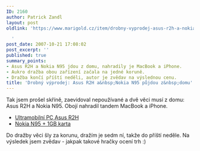 ```yaml
---
ID: 2160
author: Patrick Zandl
layout: post
oldlink: 'https://www.marigold.cz/item/drobny-vyprodej-asus-r2h-a-nokia-n95-pujdou-z-domu

  '
post_date: 2007-10-21 17:08:02
post_excerpt: ''
published: true
summary_points:
- Asus R2H a Nokia N95 jdou z domu, nahradily je MacBook a iPhone.
- Aukro dražba obou zařízení začala na jedné koruně.
- Dražba končí příští neděli, autor je zvědav na výslednou cenu.
title: 'Drobný výprodej: Asus R2H a&nbsp;Nokia N95 půjdou z&nbsp;domu'
---
```


Tak jsem prošel skříně, zaevidoval nepoužívané a dvě věci musí z domu: Asus R2H a Nokia N95. Obojí nahradil tandem MacBook a iPhone.

- <a href="http://www.aukro.cz/show_item.php?item=259281306">Ultramobilní PC Asus R2H</a><br/>
- <a href="http://www.aukro.cz/show_item.php?item=259283625">Nokia N95 + 1GB karta</a>

Do dražby věci šly za korunu, dražím je sedm ní, takže do příští neděle. Na výsledek jsem zvědav - jakpak takové hračky ocení trh :)
